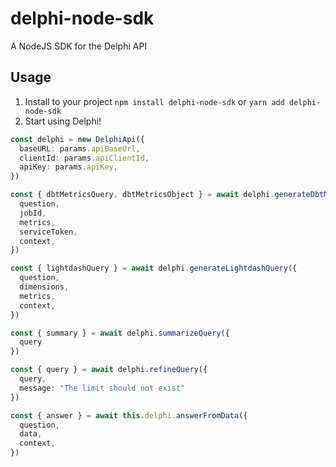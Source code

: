 # delphi-node-sdk

A NodeJS SDK for the Delphi API

## Usage

1. Install to your project
   `npm install delphi-node-sdk`
   or
   `yarn add delphi-node-sdk`
2. Start using Delphi!

```TypeScript
const delphi = new DelphiApi({
  baseURL: params.apiBaseUrl,
  clientId: params.apiClientId,
  apiKey: params.apiKey,
})

const { dbtMetricsQuery, dbtMetricsObject } = await delphi.generateDbtMetricsQuery({
  question,
  jobId,
  metrics,
  serviceToken,
  context,
})

const { lightdashQuery } = await delphi.generateLightdashQuery({
  question,
  dimensions,
  metrics,
  context,
})

const { summary } = await delphi.summarizeQuery({
  query
})

const { query } = await delphi.refineQuery({
  query,
  message: "The limit should not exist"
})

const { answer } = await this.delphi.answerFromData({
  question,
  data,
  context,
})
```
